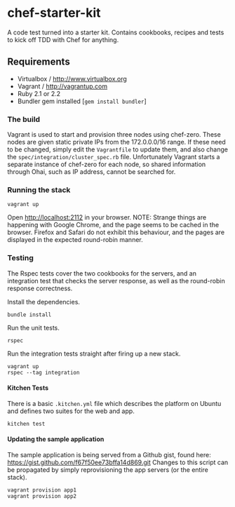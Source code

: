 # chef-starter-kit

A code test turned into a starter kit. Contains cookbooks, recipes and tests to kick off TDD with Chef for anything.

## Requirements

   * Virtualbox / <http://www.virtualbox.org>
   * Vagrant  / <http://vagrantup.com>
   * Ruby 2.1 or 2.2
   * Bundler gem installed [`gem install bundler`]


### The build

Vagrant is used to start and provision three nodes using chef-zero. These nodes are given static private IPs from the 172.0.0.0/16 range. If these need to be changed, simply edit the `Vagrantfile` to update them, and also change the `spec/integration/cluster_spec.rb` file. Unfortunately Vagrant starts a separate instance of chef-zero for each node, so shared information through Ohai, such as IP address, cannot be searched for.

### Running the stack

    vagrant up

Open <http://localhost:2112> in your browser. NOTE: Strange things are happening with Google Chrome, and the page seems to be cached in the browser. Firefox and Safari do not exhibit this behaviour, and the pages are displayed in the expected round-robin manner.

### Testing

The Rspec tests cover the two cookbooks for the servers, and an integration test that checks the server response, as
well as the round-robin response correctness.

Install the dependencies.

	bundle install

Run the unit tests.

    rspec

Run the integration tests straight after firing up a new stack.

	vagrant up
    rspec --tag integration

#### Kitchen Tests

There is a basic `.kitchen.yml` file which describes the platform on Ubuntu and defines two suites for the web and app.

	kitchen test

#### Updating the sample application

The sample application is being served from a Github gist, found here: <https://gist.github.com/f67f50ee73bffa14d869.git> Changes to this script can be propagated by simply reprovisioning the app servers (or the entire stack).

    vagrant provision app1
    vagrant provision app2

